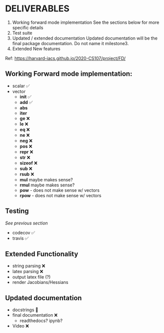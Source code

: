 # DELIVERABLES

1. Working forward mode implementation
See the sections below for more specific details
2. Test suite
3. Updated / extended documentation
   Updated documentation will be the final package documentation.
   Do not name it milestone3.
1. Extended New features

Ref: https://harvard-iacs.github.io/2020-CS107/project/FD/


## Working Forward mode implementation:

- scalar ✅
- vector
  - __init__ ✅
  - __add__ ✅
  - __abs__
  - __iter__
  - __ge__ ❌
  - __le__ ❌
  - __eq__ ❌
  - __ne__ ❌
  - __neg__ ❌
  - __pos__ ❌
  - __repr__ ❌
  - __str__ ❌
  - __sizeof__ ❌
  - __sub__ ❌
  - __rsub__ ❌
  - __mul__ maybe makes sense?
  - __rmul__ maybe makes sense?
  - __pow__ - does not make sense w/ vectors
  - __rpow__ - does not make sense w/ vectors

## Testing

_See previous section_
- codecov ✅
- travis ✅

## Extended Functionality
- string parsing ❌
- latex parsing ❌
- output latex file (?)
- render Jacobians/Hessians

## Updated documentation
- docstrings 🚧
- final documentation ❌
  - readthedocs? ipynb?
- Video ❌

